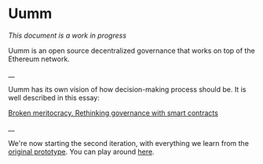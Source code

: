 # Uumm

_This document is a work in progress_

Uumm is an open source decentralized governance that works on top of the Ethereum network.

__

Uumm has its own vision of how decision-making process should be. It is well described in this essay:

[Broken meritocracy. Rethinking governance with smart contracts](https://medium.com/@xavivives/broken-meritocracy-74c584f62b85)

__

We're now starting the second iteration, with everything we learn from the [original prototype](https://github.com/Uummio/UummProto). You can play around [here](https://xavivives.github.io/Uumm/#intro).